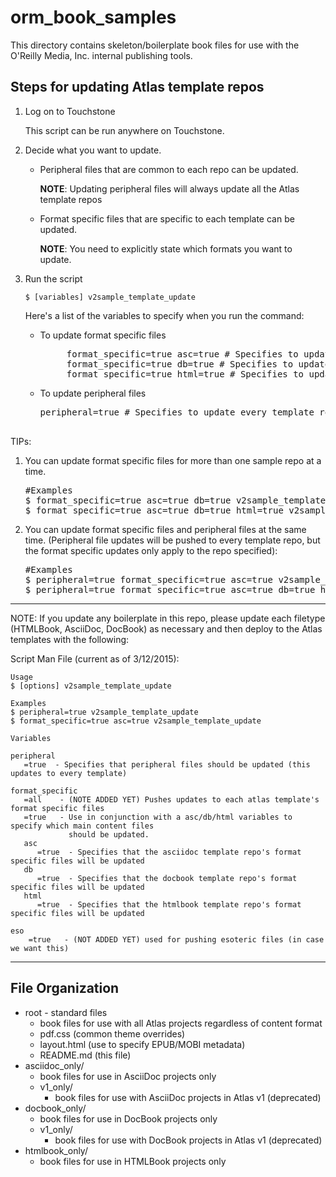 # orm_book_samples

This directory contains skeleton/boilerplate book files for use with the O'Reilly Media, Inc. internal publishing tools.

## Steps for updating Atlas template repos

<ol>
<li>
<p>Log on to Touchstone</p>
</p>This script can be run anywhere on Touchstone.</p>
</li>

<li> <p>Decide what you want to update.</p>
<ul>
  <li><p>Peripheral files that are common to each repo can be updated.</p>
  <p><b>NOTE</b>: Updating peripheral files will always update all the Atlas template repos</p>
  
  </li>
 <li><p>Format specific files that are specific to each template can be updated.</p>
  <p><b>NOTE</b>: You need to explicitly state which formats you want to update.</p>
  </li>
</ul>
</li>

<li>
<p>Run the script</p>
<p><code>$ [variables] v2sample_template_update</code></p>
<p>Here's a list of the variables to specify when you run the command:</p>

   <ul>
    <li>
     <p>To update format specific files</p>
     <pre>
     format_specific=true asc=true # Specifies to update asciidoc template repo
     format_specific=true db=true # Specifies to update db template repo
     format_specific=true html=true # Specifies to update html template repo</code></pre>
    </li>
   <li>
     <p>To update peripheral files</p>
     <pre>peripheral=true # Specifies to update every template repo's common files (like, titlepage.html, 
                                                                           toc.html, and so on) </pre>
    </li>
   </ul>

</li>
</ol>

<p>TIPs:</p>
<ol>
<li>
<p>You can update format specific files for more than one sample repo at a time.<p>
<pre>
#Examples
$ format_specific=true asc=true db=true v2sample_template_update
$ format_specific=true asc=true db=true html=true v2sample_template_update
</pre>
</li>
<li>
<p>You can update format specific files and peripheral files at the same time. (Peripheral file updates will be pushed to every template repo, but the format specific updates only apply to the repo specified):<p>
<pre>#Examples
$ peripheral=true format_specific=true asc=true v2sample_template_update
$ peripheral=true format_specific=true asc=true db=true html=true v2sample_template_update
</pre>
</li>

</ol>

----
NOTE: If you update any boilerplate in this repo, please update each filetype (HTMLBook, AsciiDoc, DocBook) as necessary and then deploy to the Atlas templates with the following:

Script Man File (current as of 3/12/2015):
```
Usage
$ [options] v2sample_template_update

Examples
$ peripheral=true v2sample_template_update
$ format_specific=true asc=true v2sample_template_update

Variables

peripheral
   =true  - Specifies that peripheral files should be updated (this updates to every template) 

format_specific
   =all    - (NOTE ADDED YET) Pushes updates to each atlas template's format specific files
   =true   - Use in conjunction with a asc/db/html variables to specify which main content files
             should be updated.    
   asc
      =true  - Specifies that the asciidoc template repo's format specific files will be updated
   db
      =true  - Specifies that the docbook template repo's format specific files will be updated
   html
      =true  - Specifies that the htmlbook template repo's format specific files will be updated

eso
    =true   - (NOT ADDED YET) used for pushing esoteric files (in case we want this)
```
----

## File Organization

* root - standard files
  * book files for use with all Atlas projects regardless of content format
  * pdf.css (common theme overrides)
  * layout.html (use to specify EPUB/MOBI metadata)
  * README.md (this file)
* asciidoc_only/
  * book files for use in AsciiDoc projects only
  * v1_only/
    * book files for use with AsciiDoc projects in Atlas v1 (deprecated)
* docbook_only/
  * book files for use in DocBook projects only
  * v1_only/
    * book files for use with DocBook projects in Atlas v1 (deprecated)
* htmlbook_only/
  * book files for use in HTMLBook projects only
